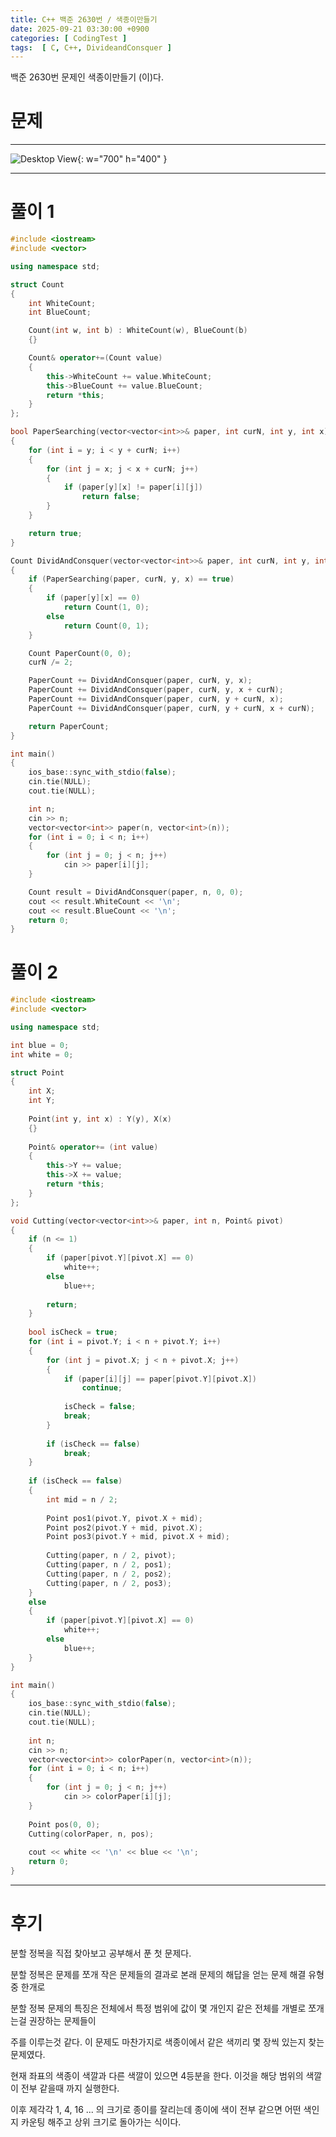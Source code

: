```yaml
---
title: C++ 백준 2630번 / 색종이만들기
date: 2025-09-21 03:30:00 +0900
categories: [ CodingTest ]  
tags:  [ C, C++, DivideandConsquer ]
---
```


백준 2630번 문제인 색종이만들기 (이)다.

# 문제   
---------------------------------------

![Desktop View](/assets/img/색종이만들기.png){: w="700" h="400" }

---------------------------------------

# 풀이 1
```c++
#include <iostream>
#include <vector>

using namespace std;

struct Count
{
    int WhiteCount;
    int BlueCount;

    Count(int w, int b) : WhiteCount(w), BlueCount(b)
    {}

    Count& operator+=(Count value)
    {
        this->WhiteCount += value.WhiteCount;
        this->BlueCount += value.BlueCount;
        return *this;
    }
};

bool PaperSearching(vector<vector<int>>& paper, int curN, int y, int x)
{
    for (int i = y; i < y + curN; i++)
    {
        for (int j = x; j < x + curN; j++)
        {
            if (paper[y][x] != paper[i][j])
                return false;
        }
    }

    return true;
}

Count DividAndConsquer(vector<vector<int>>& paper, int curN, int y, int x)
{
    if (PaperSearching(paper, curN, y, x) == true)
    {
        if (paper[y][x] == 0)
            return Count(1, 0);
        else
            return Count(0, 1);
    }

    Count PaperCount(0, 0);
    curN /= 2;

    PaperCount += DividAndConsquer(paper, curN, y, x);
    PaperCount += DividAndConsquer(paper, curN, y, x + curN);
    PaperCount += DividAndConsquer(paper, curN, y + curN, x);
    PaperCount += DividAndConsquer(paper, curN, y + curN, x + curN);

    return PaperCount;
}

int main()
{
    ios_base::sync_with_stdio(false);
    cin.tie(NULL);
    cout.tie(NULL);

    int n;
    cin >> n;
    vector<vector<int>> paper(n, vector<int>(n));
    for (int i = 0; i < n; i++)
    {
        for (int j = 0; j < n; j++)
            cin >> paper[i][j];
    }

    Count result = DividAndConsquer(paper, n, 0, 0);
    cout << result.WhiteCount << '\n';
    cout << result.BlueCount << '\n';
    return 0;
}
```

# 풀이 2

```c++
#include <iostream>
#include <vector>

using namespace std;

int blue = 0;
int white = 0;

struct Point
{
    int X;
    int Y;
    
    Point(int y, int x) : Y(y), X(x)
    {}
    
    Point& operator+= (int value)
    {
        this->Y += value;
        this->X += value;
        return *this;
    }
};

void Cutting(vector<vector<int>>& paper, int n, Point& pivot)
{
    if (n <= 1)
    {
        if (paper[pivot.Y][pivot.X] == 0)
            white++;
        else
            blue++;
        
        return;
    }
    
    bool isCheck = true;
    for (int i = pivot.Y; i < n + pivot.Y; i++)
    {
        for (int j = pivot.X; j < n + pivot.X; j++)
        {
            if (paper[i][j] == paper[pivot.Y][pivot.X])
                continue;
            
            isCheck = false;
            break;
        }
        
        if (isCheck == false)
            break;
    }
    
    if (isCheck == false)
    {
        int mid = n / 2;
        
        Point pos1(pivot.Y, pivot.X + mid);
        Point pos2(pivot.Y + mid, pivot.X);
        Point pos3(pivot.Y + mid, pivot.X + mid);
        
        Cutting(paper, n / 2, pivot);
        Cutting(paper, n / 2, pos1);
        Cutting(paper, n / 2, pos2);
        Cutting(paper, n / 2, pos3);
    }
    else
    {
        if (paper[pivot.Y][pivot.X] == 0)
            white++;
        else
            blue++;
    }
}

int main()
{
    ios_base::sync_with_stdio(false);
    cin.tie(NULL);
    cout.tie(NULL);
    
    int n;
    cin >> n;
    vector<vector<int>> colorPaper(n, vector<int>(n));
    for (int i = 0; i < n; i++)
    {
        for (int j = 0; j < n; j++)
            cin >> colorPaper[i][j];
    }
    
    Point pos(0, 0);
    Cutting(colorPaper, n, pos);
    
    cout << white << '\n' << blue << '\n';
    return 0;
}
```
---------------------------------------

# 후기

분할 정복을 직접 찾아보고 공부해서 푼 첫 문제다.

분할 정복은 문제를 쪼개 작은 문제들의 결과로 본래 문제의 해답을 얻는 문제 해결 유형 중 한개로 

분할 정복 문제의 특징은 전체에서 특정 범위에 값이 몇 개인지 같은 전체를 개별로 쪼개는걸 권장하는 문제들이

주를 이루는것 같다. 이 문제도 마찬가지로 색종이에서 같은 색끼리 몇 장씩 있는지 찾는 문제였다.

현재 좌표의 색종이 색깔과 다른 색깔이 있으면 4등분을 한다. 이것을 해당 범위의 색깔이 전부 같을때 까지 실행한다.

이후 제각각 1, 4, 16 ... 의 크기로 종이를 잘리는데 종이에 색이 전부 같으면 어떤 색인지 카운팅 해주고 상위 크기로 돌아가는 식이다.

